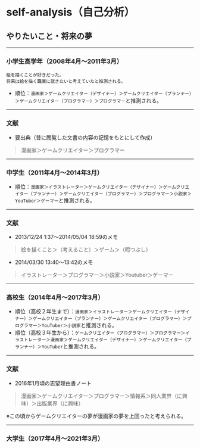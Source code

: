 # self-analysis（自己分析）

## やりたいこと・将来の夢

---

### 小学生高学年（2008年4月～2011年3月）

```
絵を描くことが好きだった。
将来は絵を描く職業に就きたいと考えていたと推測される。
```

* 順位：`漫画家＞ゲームクリエイター（デザイナー）＞ゲームクリエイター（プランナー）＞ゲームクリエイター（プログラマー）＞プログラマー`と推測される。

---

### 文献

* 要出典（昔に閲覧した文書の内容の記憶をもとにして作成）
> 漫画家＞ゲームクリエイター＞プログラマー

---

### 中学生（2011年4月～2014年3月）

* 順位：`漫画家＞イラストレーター＞ゲームクリエイター（デザイナー）＞ゲームクリエイター（プランナー）＞ゲームクリエイター（プログラマー）＞プログラマー＞小説家＞YouTuber＞ゲーマー`と推測される。

---

### 文献

* 2013/12/24 1:37～2014/05/04 18:59のメモ
> 絵を描くこと＞（考えること）＞ゲーム＞（暇つぶし）

* 2014/03/30 13:40～13:42のメモ
> イラストレーター＞プログラマー＞小説家＞Youtuber＞ゲーマー

---

### 高校生（2014年4月～2017年3月）

* 順位（高校２年生まで）：`漫画家＞イラストレーター＞ゲームクリエイター（デザイナー）＞ゲームクリエイター（プランナー）＞ゲームクリエイター（プログラマー）＞プログラマー＞YouTuber＞小説家`と推測される。
* 順位（高校３年生から）：`ゲームクリエイター（プログラマー）＞プログラマー＞イラストレーター＞漫画家＞ゲームクリエイター（デザイナー）＞ゲームクリエイター（プランナー）＞YouTuber`と推測される。

---

### 文献

* 2016年1月頃の志望理由書ノート
> 漫画家＞ゲームクリエイター＞プログラマー＞情報系＞同人業界（に興味）＞出版業界（に興味）

※この頃からゲームクリエイターの夢が漫画家の夢を上回ったと考えられる。

---

### 大学生（2017年4月～2021年3月）
